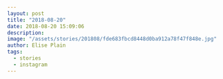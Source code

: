 ```yaml
---
layout: post
title: "2018-08-20"
date: 2018-08-20 15:09:06
description: 
image: "/assets/stories/201808/fde683fbcd8448d0ba912a78f47f848e.jpg"
author: Elise Plain
tags: 
  - stories
  - instagram
---
```



<p></p>
